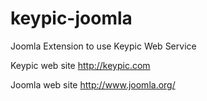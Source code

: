 keypic-joomla
=============

Joomla Extension to use Keypic Web Service

Keypic web site http://keypic.com

Joomla web site http://www.joomla.org/

